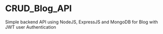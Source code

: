 # CRUD_Blog_API
Simple backend API using NodeJS, ExpressJS and MongoDB for Blog with JWT user Authentication
